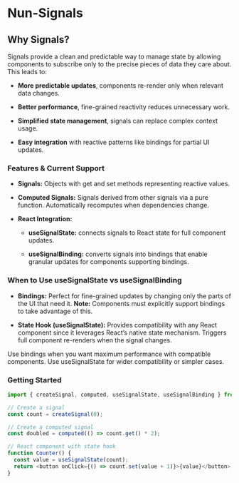 # Nun-Signals

## Why Signals?
Signals provide a clean and predictable way to manage state by allowing components to subscribe only to the precise pieces of data they care about. This leads to:

* **More predictable updates**, components re-render only when relevant data changes.
* **Better performance**, fine-grained reactivity reduces unnecessary work.
* **Simplified state management**, signals can replace complex context usage.


* **Easy integration** with reactive patterns like bindings for partial UI updates.


### Features & Current Support
* **Signals:** Objects with get and set methods representing reactive values.

* **Computed Signals:** Signals derived from other signals via a pure function. Automatically recomputes when dependencies change.

* **React Integration:**

    * **useSignalState:** connects signals to React state for full component updates.

    * **useSignalBinding:** converts signals into bindings that enable granular updates for components supporting bindings.

### When to Use useSignalState vs useSignalBinding
* **Bindings:**
Perfect for fine-grained updates by changing only the parts of the UI that need it.
**Note:** Components must explicitly support bindings to take advantage of this.

* **State Hook (useSignalState):**
Provides compatibility with any React component since it leverages React’s native state mechanism.
Triggers full component re-renders when the signal changes.

Use bindings when you want maximum performance with compatible components. Use useSignalState for wider compatibility or simpler cases.

### Getting Started

~~~js
import { createSignal, computed, useSignalState, useSignalBinding } from "nun-signals";

// Create a signal
const count = createSignal(0);

// Create a computed signal
const doubled = computed(() => count.get() * 2);

// React component with state hook
function Counter() {
  const value = useSignalState(count);
  return <button onClick={() => count.set(value + 1)}>{value}</button>;
}
~~~